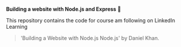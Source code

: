 <strong>Building a website with Node.js and Express</strong> :rocket:

This repository contains the code for course am following on LinkedIn Learning

>'Building a Website with Node.js Node.js' by Daniel Khan.

